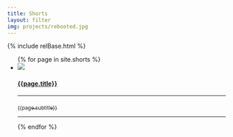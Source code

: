 ```yaml
---
title: Shorts
layout: filter
img: projects/rebooted.jpg
---
```

{% include relBase.html %}
<section>
       <article>
      <ul class="projectlist">
       {% for page in site.shorts %}
              <li class="{{page.type}}"><a href="{{ relBase }}{{page.id}}"><img src="{{ relBase }}img/{{ page.img }}">
          <h4>{{page.title}}</h4>
          <hr><sub>{{page.subtitle}}</sub>
          <hr></a>
        </li>
        {% endfor %}
      </ul>
    </article>
  </section>